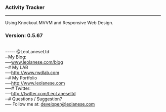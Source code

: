 ### Activity Tracker
------

Using Knockout MVVM and Responsive Web Design.

### Version: 0.5.67


<br>
-----
@LeoLaneseLtd<br>
─My Blog:<br>
──<a href="www.leolanese.com/blog">www.leolanese.com/blog</a><br>
─# My LAB<br>
──<a href="http://www.rwdlab.com">http://www.rwdlab.com</a><br>
─# My Portfolio<br>
──<a href="http://www.leolanese.com">http://www.leolanese.com</a><br>
──# Twitter:<br>
──<a href="http://twitter.com/LeoLaneseltd">http://twitter.com/LeoLaneseltd</a><br>
─# Questions / Suggestion?<br>
── Follow me at: <a href="mail:to">developer@leolanese.com</a><br>